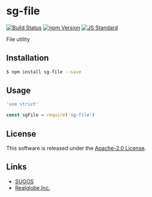 sg-file
==========

<!---
This file is generated by ape-tmpl. Do not update manually.
--->

<!-- Badge Start -->
<a name="badges"></a>

[![Build Status][bd_travis_shield_url]][bd_travis_url]
[![npm Version][bd_npm_shield_url]][bd_npm_url]
[![JS Standard][bd_standard_shield_url]][bd_standard_url]

[bd_repo_url]: https://github.com/realglobe-Inc/sg-file
[bd_travis_url]: http://travis-ci.org/realglobe-Inc/sg-file
[bd_travis_shield_url]: http://img.shields.io/travis/realglobe-Inc/sg-file.svg?style=flat
[bd_travis_com_url]: http://travis-ci.com/realglobe-Inc/sg-file
[bd_travis_com_shield_url]: https://api.travis-ci.com/realglobe-Inc/sg-file.svg?token=
[bd_license_url]: https://github.com/realglobe-Inc/sg-file/blob/master/LICENSE
[bd_codeclimate_url]: http://codeclimate.com/github/realglobe-Inc/sg-file
[bd_codeclimate_shield_url]: http://img.shields.io/codeclimate/github/realglobe-Inc/sg-file.svg?style=flat
[bd_codeclimate_coverage_shield_url]: http://img.shields.io/codeclimate/coverage/github/realglobe-Inc/sg-file.svg?style=flat
[bd_gemnasium_url]: https://gemnasium.com/realglobe-Inc/sg-file
[bd_gemnasium_shield_url]: https://gemnasium.com/realglobe-Inc/sg-file.svg
[bd_npm_url]: http://www.npmjs.org/package/sg-file
[bd_npm_shield_url]: http://img.shields.io/npm/v/sg-file.svg?style=flat
[bd_standard_url]: http://standardjs.com/
[bd_standard_shield_url]: https://img.shields.io/badge/code%20style-standard-brightgreen.svg

<!-- Badge End -->


<!-- Description Start -->
<a name="description"></a>

File utility

<!-- Description End -->


<!-- Overview Start -->
<a name="overview"></a>



<!-- Overview End -->


<!-- Sections Start -->
<a name="sections"></a>

<!-- Section from "doc/guides/01.Installation.md.hbs" Start -->

<a name="section-doc-guides-01-installation-md"></a>

Installation
-----

```bash
$ npm install sg-file --save
```


<!-- Section from "doc/guides/01.Installation.md.hbs" End -->

<!-- Section from "doc/guides/02.Usage.md.hbs" Start -->

<a name="section-doc-guides-02-usage-md"></a>

Usage
---------

```javascript
'use strict'

const sgFile = require('sg-file')

```


<!-- Section from "doc/guides/02.Usage.md.hbs" End -->


<!-- Sections Start -->


<!-- LICENSE Start -->
<a name="license"></a>

License
-------
This software is released under the [Apache-2.0 License](https://github.com/realglobe-Inc/sg-file/blob/master/LICENSE).

<!-- LICENSE End -->


<!-- Links Start -->
<a name="links"></a>

Links
------

+ [SUGOS][sugos_url]
+ [Realglobe,Inc.][realglobe,_inc__url]

[sugos_url]: https://github.com/realglobe-Inc/sugos
[realglobe,_inc__url]: http://realglobe.jp

<!-- Links End -->
